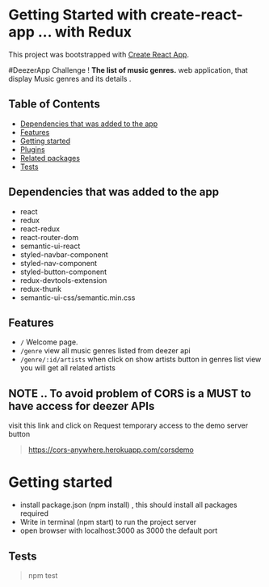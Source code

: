 # Getting Started with create-react-app ... with Redux

This project was bootstrapped with [Create React App](https://github.com/facebook/create-react-app).

#DeezerApp Challenge !
 **The list of music genres.** web application, that display Music genres and its details .

## Table of Contents

- [Dependencies that was added to the app](#Dependencies-that-was-added-to-the-app)
- [Features](#features)
- [Getting started](#getting-started)
- [Plugins](#plugins)
- [Related packages](#related-packages)
- [Tests](#tests)

## Dependencies that was added to the app

- react
- redux
- react-redux
- react-router-dom
- semantic-ui-react
- styled-navbar-component
- styled-nav-component
- styled-button-component
- redux-devtools-extension
- redux-thunk
- semantic-ui-css/semantic.min.css

## Features

- `/` Welcome page.
- `/genre` view all music genres listed from deezer api
- `/genre/:id/artists` when click on show artists button in genres list view you will get all related artists


 ## NOTE .. To avoid problem of CORS is a MUST to have access for deezer APIs

visit this link and click on Request temporary access to the demo server button

> https://cors-anywhere.herokuapp.com/corsdemo

 # Getting started
- install package.json (npm install) , this should install all packages required
- Write in terminal (npm start) to run the project server 
- open browser with localhost:3000 as 3000 the default port


## Tests

> npm test

